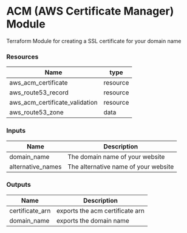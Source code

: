 <h1>ACM (AWS Certificate Manager) Module</h1>
Terraform Module for creating a SSL certificate for your domain name

<h3>Resources</h3>

| Name | type |
| --- | --- |
| aws_acm_certificate | resource |
| aws_route53_record | resource |
| aws_acm_certificate_validation | resource |
| aws_route53_zone | data |

<h3>Inputs</h3>

| Name | Description |
| --- | --- |
| domain_name | The domain name of your website |
| alternative_names | The alternative name of your website |

<h3>Outputs</h3>

| Name | Description |
| --- | --- |
| certificate_arn | exports the acm certificate arn |
| domain_name | exports the domain name  |